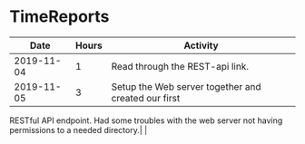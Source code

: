 # TimeReports
| Date  |      Hours    | Activity                                       |
| ----------- | ------- |------------------------------------------------
| 2019-11-04  | 1       | Read through the REST-api link.                |
| 2019-11-05  | 3       | Setup the Web server together and created our first 
RESTful API endpoint.  Had some troubles with the web server not having permissions
to a needed directory.|
|
